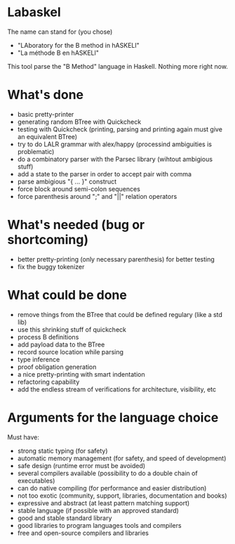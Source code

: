 Labaskel
========

The name can stand for (you chose)

- "LAboratory for the B method in hASKELl"
- "La méthode B en hASKELl"


This tool parse the "B Method" language in Haskell.
Nothing more right now.

# What's done

- basic pretty-printer
- generating random BTree with Quickcheck
- testing with Quickcheck (printing, parsing and printing again must give an equivalent BTree)
- try to do LALR grammar with alex/happy (processind ambiguities is problematic)
- do a combinatory parser with the Parsec library (wihtout ambigious stuff)
- add a state to the parser in order to accept pair with comma
- parse ambigious "{ ... }" construct
- force block around semi-colon sequences
- force parenthesis around ";" and "||" relation operators


# What's needed (bug or shortcoming)

- better pretty-printing (only necessary parenthesis) for better testing
- fix the buggy tokenizer


# What could be done

- remove things from the BTree that could be defined regulary (like a std lib)
- use this shrinking stuff of quickcheck
- process B definitions
- add payload data to the BTree
- record source location while parsing
- type inference
- proof obligation generation
- a nice pretty-printing with smart indentation
- refactoring capability
- add the endless stream of verifications for architecture, visibility, etc 


# Arguments for the language choice

Must have:

- strong static typing (for safety)
- automatic memory management (for safety, and speed of development)
- safe design (runtime error must be avoided)
- several compilers available (possibility to do a double chain of executables)
- can do native compiling (for performance and easier distribution)
- not too exotic (community, support, libraries, documentation and books)
- expressive and abstract (at least pattern matching support)
- stable language (if possible with an approved standard)
- good and stable standard library
- good libraries to program languages tools and compilers
- free and open-source compilers and libraries
